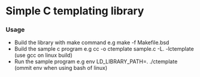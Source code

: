 # Simple C templating library

### Usage
* Build the library with make command e.g make -f Makefile.bsd
* Build the sample c program e.g cc -o ctemplate sample.c -L. -lctemplate (use gcc on linux build)
* Run the sample program e.g env LD_LIBRARY_PATH=. ./ctemplate (ommit env when using bash of linux)
